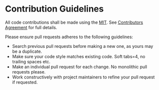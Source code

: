 # Contribution Guidelines

All code contributions shall be made using the [MIT](https://opensource.org/licenses/MIT).
See [Contributors Agreement](https://embedthis.com/developers/contributors.html) for full details.

Please ensure pull requests adheres to the following guidelines:

- Search previous pull requests before making a new one, as yours may be a duplicate.
- Make sure your code style matches existing code. Soft tabs=4, no trailing spaces etc.
- Make an individual pull request for each change. No monolithic pull requests please.
- Work constructively with project maintainers to refine your pull request if requested.
